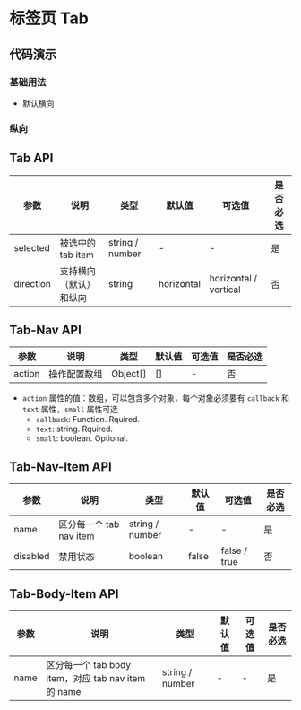# 标签页 Tab

## 代码演示

### 基础用法

- 默认横向

<ClientOnly>
  <demo-tab-1 />
</ClientOnly>

### 纵向

<ClientOnly>
  <demo-tab-2 />
</ClientOnly>

## Tab API

| 参数      | 说明                   | 类型            | 默认值     | 可选值                | 是否必选 |
| --------- | ---------------------- | --------------- | ---------- | --------------------- | -------- |
| selected  | 被选中的 tab item      | string / number | -          | -                     | 是       |
| direction | 支持横向（默认）和纵向 | string          | horizontal | horizontal / vertical | 否       |

## Tab-Nav API

| 参数   | 说明         | 类型     | 默认值 | 可选值 | 是否必选 |
| ------ | ------------ | -------- | ------ | ------ | -------- |
| action | 操作配置数组 | Object[] | []     | -      | 否       |

- `action` 属性的值：数组，可以包含多个对象，每个对象必须要有 `callback` 和 `text` 属性，`small` 属性可选
  - `callback`: Function. Rquired.
  - `text`: string. Rquired.
  - `small`: boolean. Optional.

## Tab-Nav-Item API

| 参数     | 说明                    | 类型            | 默认值 | 可选值       | 是否必选 |
| -------- | ----------------------- | --------------- | ------ | ------------ | -------- |
| name     | 区分每一个 tab nav item | string / number | -      | -            | 是       |
| disabled | 禁用状态                | boolean         | false  | false / true | 否       |

## Tab-Body-Item API

| 参数 | 说明                                                | 类型            | 默认值 | 可选值 | 是否必选 |
| ---- | --------------------------------------------------- | --------------- | ------ | ------ | -------- |
| name | 区分每一个 tab body item，对应 tab nav item 的 name | string / number | -      | -      | 是       |
